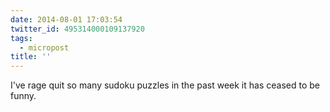 ```yaml
---
date: 2014-08-01 17:03:54
twitter_id: 495314000109137920
tags:
  - micropost
title: ''
---
```


I've rage quit so many sudoku puzzles in the past week it has ceased to be funny.
